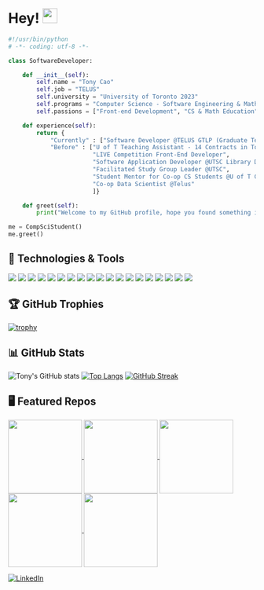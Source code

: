 # Hey! <img src="https://raw.githubusercontent.com/MartinHeinz/MartinHeinz/master/wave.gif" width="30px">

```python
#!/usr/bin/python
# -*- coding: utf-8 -*-

class SoftwareDeveloper:

    def __init__(self):
        self.name = "Tony Cao"
        self.job = "TELUS"
        self.university = "University of Toronto 2023"
        self.programs = "Computer Science - Software Engineering & Math"
        self.passions = ["Front-end Development", "CS & Math Education", "Baking", "Reading"]

    def experience(self):
        return {
            "Currently" : ["Software Developer @TELUS GTLP (Graduate Technology Leadership Program)"],
            "Before" : ["U of T Teaching Assistant - 14 Contracts in Total",
                        "LIVE Competition Front-End Developer",
                        "Software Application Developer @UTSC Library Digital Scholarship Unit",
                        "Facilitated Study Group Leader @UTSC",
                        "Student Mentor for Co-op CS Students @U of T Co-op Student Association",
                        "Co-op Data Scientist @Telus"
                        ]}

    def greet(self):
        print("Welcome to my GitHub profile, hope you found something interesting!")

me = CompSciStudent()
me.greet()

```

## 🔧 Technologies & Tools

![](https://img.shields.io/badge/Code-Python-informational?style=flat&logo=python&logoColor=white&color=2bbc8a)
![](https://img.shields.io/badge/Code-Java-informational?style=flat&logo=java&logoColor=white&color=2bbc8a)
![](https://img.shields.io/badge/Code-JavaScipt-informational?style=flat&logo=javascript&logoColor=white&color=2bbc8a)
![](https://img.shields.io/badge/Code-C-informational?style=flat&logo=c&logoColor=white&color=2bbc8a)
![](https://img.shields.io/badge/Code-PostgreSQL-informational?style=flat&logo=postgresql&logoColor=white&color=2bbc8a)
![](https://img.shields.io/badge/Code-HTML-informational?style=flat&logo=html5&logoColor=white&color=2bbc8a)
![](https://img.shields.io/badge/Code-CSS-informational?style=flat&logo=css3&logoColor=white&color=2bbc8a)
![](https://img.shields.io/badge/Code-Racket-informational?style=flat&logo=racket&logoColor=white&color=2bbc8a)
![](https://img.shields.io/badge/Code-Haskell-informational?style=flat&logo=haskell&logoColor=white&color=2bbc8a)
![](https://img.shields.io/badge/Editor-VS_Code-informational?style=flat&logo=visualstudiocode&logoColor=white&color=2bbc8a)
![](https://img.shields.io/badge/Framework-Angular-informational?style=flat&logo=angularjs&logoColor=white&color=2bbc8a)
![](https://img.shields.io/badge/Tools-Git-informational?style=flat&logo=github&logoColor=white&color=2bbc8a)
![](https://img.shields.io/badge/Tools-Subversion-informational?style=flat&logo=subversion&logoColor=white&color=2bbc8a)
![](https://img.shields.io/badge/Tools-Jira-informational?style=flat&logo=jira&logoColor=white&color=2bbc8a)
![](https://img.shields.io/badge/Tools-Confluence-informational?style=flat&logo=confluence&logoColor=white&color=2bbc8a)
![](https://img.shields.io/badge/Tools-Figma-informational?style=flat&logo=figma&logoColor=white&color=2bbc8a)
![](https://img.shields.io/badge/Tools-Drupal-informational?style=flat&logo=drupal&logoColor=white&color=2bbc8a)
![](https://img.shields.io/badge/Tools-VirtualBox-informational?style=flat&logo=virtualbox&logoColor=white&color=2bbc8a)
![](https://img.shields.io/badge/Tools-LaTex-informational?style=flat&logo=latex&logoColor=white&color=2bbc8a)

## 🏆 GitHub Trophies

[![trophy](https://github-profile-trophy.vercel.app/?username=t-cao19&theme=onedark)](https://github.com/ryo-ma/github-profile-trophy)

## 📊 GitHub Stats

![Tony's GitHub stats](https://github-readme-stats.vercel.app/api?username=t-cao19&count_private=true&hide=stars&show_icons=true&theme=dracula)
[![Top Langs](https://github-readme-stats.vercel.app/api/top-langs/?username=t-cao19&layout=compact&theme=dracula)](https://github.com/anuraghazra/github-readme-stats)
[![GitHub Streak](https://github-readme-streak-stats.herokuapp.com/?user=t-cao19&theme=dracula)](https://git.io/streak-stats)

## 🖥 Featured Repos

<a href="https://github.com/anuraghazra/github-readme-stats">
 <img height=150 align="center" src="https://github-readme-stats.vercel.app/api/pin/?username=t-cao19&repo=t-cao19.github.io&show_owner=true&theme=onedark" />
  <img height=150 align="center" src="https://github-readme-stats.vercel.app/api/pin/?username=t-cao19&repo=team_08-project&show_owner=true&theme=onedark" />
       <img height=150 align="center" src="https://github-readme-stats.vercel.app/api/pin/?username=t-cao19&repo=CSCD58-project&show_owner=true&theme=onedark" />
   <img height=150 align="center" src="https://github-readme-stats.vercel.app/api/pin/?username=t-cao19&repo=project-sup-effort&show_owner=true&theme=onedark" />
   <img height=150 align="center" src="https://github-readme-stats.vercel.app/api/pin/?username=t-cao19&repo=islandora_riprap&show_owner=true&theme=onedark" />
</a>


[![LinkedIn](https://img.shields.io/badge/LinkedIn-0077B5?style=for-the-badge&logo=linkedin&logoColor=white)](https://www.linkedin.com/in/tony-cao19/)
